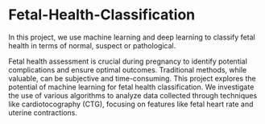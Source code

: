 # Fetal-Health-Classification
In this project, we use machine learning and deep learning to classify fetal health in terms of normal, suspect or pathological. 

Fetal health assessment is crucial during pregnancy to identify potential complications and ensure optimal outcomes. Traditional methods, while valuable, can be subjective and time-consuming. This project explores the potential of machine learning for fetal health classification. We investigate the use of various algorithms to analyze data collected through techniques like cardiotocography (CTG), focusing on features like fetal heart rate and uterine contractions.

